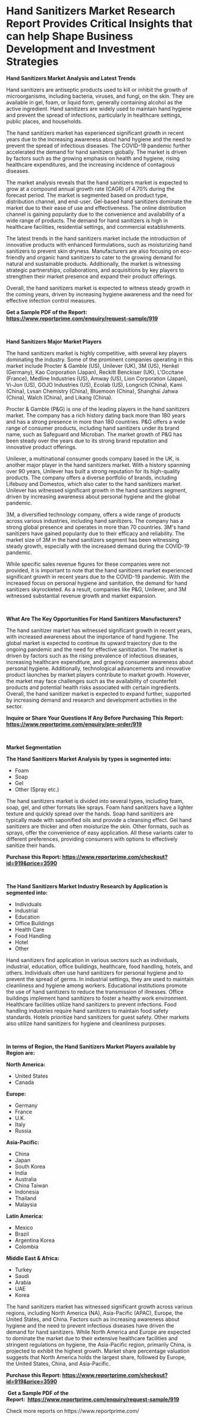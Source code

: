 <p><h1>Hand Sanitizers Market Research Report Provides Critical Insights that can help Shape Business Development and Investment Strategies</h1></p><p><strong>Hand Sanitizers Market Analysis and Latest Trends</strong></p>
<p><p>Hand sanitizers are antiseptic products used to kill or inhibit the growth of microorganisms, including bacteria, viruses, and fungi, on the skin. They are available in gel, foam, or liquid form, generally containing alcohol as the active ingredient. Hand sanitizers are widely used to maintain hand hygiene and prevent the spread of infections, particularly in healthcare settings, public places, and households.</p><p>The hand sanitizers market has experienced significant growth in recent years due to the increasing awareness about hand hygiene and the need to prevent the spread of infectious diseases. The COVID-19 pandemic further accelerated the demand for hand sanitizers globally. The market is driven by factors such as the growing emphasis on health and hygiene, rising healthcare expenditures, and the increasing incidence of contagious diseases.</p><p>The market analysis reveals that the hand sanitizers market is expected to grow at a compound annual growth rate (CAGR) of 4.70% during the forecast period. The market is segmented based on product type, distribution channel, and end-user. Gel-based hand sanitizers dominate the market due to their ease of use and effectiveness. The online distribution channel is gaining popularity due to the convenience and availability of a wide range of products. The demand for hand sanitizers is high in healthcare facilities, residential settings, and commercial establishments.</p><p>The latest trends in the hand sanitizers market include the introduction of innovative products with enhanced formulations, such as moisturizing hand sanitizers to prevent skin dryness. Manufacturers are also focusing on eco-friendly and organic hand sanitizers to cater to the growing demand for natural and sustainable products. Additionally, the market is witnessing strategic partnerships, collaborations, and acquisitions by key players to strengthen their market presence and expand their product offerings.</p><p>Overall, the hand sanitizers market is expected to witness steady growth in the coming years, driven by increasing hygiene awareness and the need for effective infection control measures.</p></p>
<p><strong>Get a Sample PDF of the Report:&nbsp; <a href="https://www.reportprime.com/enquiry/request-sample/919">https://www.reportprime.com/enquiry/request-sample/919</a></strong></p>
<p>&nbsp;</p>
<p><strong>Hand Sanitizers Major Market Players</strong></p>
<p><p>The hand sanitizers market is highly competitive, with several key players dominating the industry. Some of the prominent companies operating in this market include Procter & Gamble (US), Unilever (UK), 3M (US), Henkel (Germany), Kao Corporation (Japan), Reckitt Benckiser (UK), L'Occitane (France), Medline Industries (US), Amway (US), Lion Corporation (Japan), Vi-Jon (US), GOJO Industries (US), Ecolab (US), Longrich (China), Kami (China), Lvsan Chemistry (China), Bluemoon (China), Shanghai Jahwa (China), Walch (China), and Likang (China).</p><p>Procter & Gamble (P&G) is one of the leading players in the hand sanitizers market. The company has a rich history dating back more than 180 years and has a strong presence in more than 180 countries. P&G offers a wide range of consumer products, including hand sanitizers under its brand name, such as Safeguard and Microban. The market growth of P&G has been steady over the years due to its strong brand reputation and innovative product offerings.</p><p>Unilever, a multinational consumer goods company based in the UK, is another major player in the hand sanitizers market. With a history spanning over 90 years, Unilever has built a strong reputation for its high-quality products. The company offers a diverse portfolio of brands, including Lifebuoy and Domestos, which also cater to the hand sanitizers market. Unilever has witnessed significant growth in the hand sanitizers segment, driven by increasing awareness about personal hygiene and the global pandemic.</p><p>3M, a diversified technology company, offers a wide range of products across various industries, including hand sanitizers. The company has a strong global presence and operates in more than 70 countries. 3M's hand sanitizers have gained popularity due to their efficacy and reliability. The market size of 3M in the hand sanitizers segment has been witnessing steady growth, especially with the increased demand during the COVID-19 pandemic.</p><p>While specific sales revenue figures for these companies were not provided, it is important to note that the hand sanitizers market experienced significant growth in recent years due to the COVID-19 pandemic. With the increased focus on personal hygiene and sanitation, the demand for hand sanitizers skyrocketed. As a result, companies like P&G, Unilever, and 3M witnessed substantial revenue growth and market expansion.</p></p>
<p>&nbsp;</p>
<p><strong>What Are The Key Opportunities For Hand Sanitizers Manufacturers?</strong></p>
<p><p>The hand sanitizer market has witnessed significant growth in recent years, with increased awareness about the importance of hand hygiene. The global market is expected to continue its upward trajectory due to the ongoing pandemic and the need for effective sanitization. The market is driven by factors such as the rising prevalence of infectious diseases, increasing healthcare expenditure, and growing consumer awareness about personal hygiene. Additionally, technological advancements and innovative product launches by market players contribute to market growth. However, the market may face challenges such as the availability of counterfeit products and potential health risks associated with certain ingredients. Overall, the hand sanitizer market is expected to expand further, supported by increasing demand and research and development activities in the sector.</p></p>
<p><strong>Inquire or Share Your Questions If Any Before Purchasing This Report: <a href="https://www.reportprime.com/enquiry/pre-order/919">https://www.reportprime.com/enquiry/pre-order/919</a></strong></p>
<p>&nbsp;</p>
<p><strong>Market Segmentation</strong></p>
<p><strong>The Hand Sanitizers Market Analysis by types is segmented into:</strong></p>
<p><ul><li>Foam</li><li>Soap</li><li>Gel</li><li>Other (Spray etc.)</li></ul></p>
<p><p>The hand sanitizers market is divided into several types, including foam, soap, gel, and other formats like sprays. Foam hand sanitizers have a lighter texture and quickly spread over the hands. Soap hand sanitizers are typically made with saponified oils and provide a cleansing effect. Gel hand sanitizers are thicker and often moisturize the skin. Other formats, such as sprays, offer the convenience of easy application. All these variants cater to different preferences, providing consumers with options to effectively sanitize their hands.</p></p>
<p><strong>Purchase this Report:&nbsp;<a href="https://www.reportprime.com/checkout?id=919&price=3590">https://www.reportprime.com/checkout?id=919&price=3590</a></strong></p>
<p>&nbsp;</p>
<p><strong>The Hand Sanitizers Market Industry Research by Application is segmented into:</strong></p>
<p><ul><li>Individuals</li><li>Industrial</li><li>Education</li><li>Office Buildings</li><li>Health Care</li><li>Food Handling</li><li>Hotel</li><li>Other</li></ul></p>
<p><p>Hand sanitizers find application in various sectors such as individuals, industrial, education, office buildings, healthcare, food handling, hotels, and others. Individuals often use hand sanitizers for personal hygiene and to prevent the spread of germs. In industrial settings, they are used to maintain cleanliness and hygiene among workers. Educational institutions promote the use of hand sanitizers to reduce the transmission of illnesses. Office buildings implement hand sanitizers to foster a healthy work environment. Healthcare facilities utilize hand sanitizers to prevent infections. Food handling industries require hand sanitizers to maintain food safety standards. Hotels prioritize hand sanitizers for guest safety. Other markets also utilize hand sanitizers for hygiene and cleanliness purposes.</p></p>
<p>&nbsp;</p>
<p><strong>In terms of Region, the Hand Sanitizers Market Players available by Region are:</strong></p>
<p>
    <p> <strong> North America: </strong>
        <ul>
            <li>United States</li>
            <li>Canada</li>
        </ul>
        </p> 
    <p> <strong> Europe: </strong>
        <ul>
            <li>Germany</li>
            <li>France</li>
            <li>U.K.</li>
            <li>Italy</li>
            <li>Russia</li>
        </ul>
        </p> 
    <p> <strong> Asia-Pacific: </strong>
        <ul>
            <li>China</li>
            <li>Japan</li>
            <li>South Korea</li>
            <li>India</li>
            <li>Australia</li>
            <li>China Taiwan</li>
            <li>Indonesia</li>
            <li>Thailand</li>
            <li>Malaysia</li>
        </ul>
        </p> 
    <p> <strong> Latin America: </strong>
        <ul>
            <li>Mexico</li>
            <li>Brazil</li>
            <li>Argentina Korea</li>
            <li>Colombia</li>
        </ul>
        </p> 
    <p> <strong> Middle East & Africa: </strong>
        <ul>
            <li>Turkey</li>
            <li>Saudi</li>
            <li>Arabia</li>
            <li>UAE</li>
            <li>Korea</li>
        </ul>
    </p>
    </p>
<p><p>The hand sanitizers market has witnessed significant growth across various regions, including North America (NA), Asia-Pacific (APAC), Europe, the United States, and China. Factors such as increasing awareness about hygiene and the need to prevent infectious diseases have driven the demand for hand sanitizers. While North America and Europe are expected to dominate the market due to their extensive healthcare facilities and stringent regulations on hygiene, the Asia-Pacific region, primarily China, is projected to exhibit the highest growth. Market share percentage valuation suggests that North America holds the largest share, followed by Europe, the United States, China, and Asia-Pacific.</p></p>
<p><strong>Purchase this Report: <a href="https://www.reportprime.com/checkout?id=919&price=3590">https://www.reportprime.com/checkout?id=919&price=3590</a></strong></p>
<p>&nbsp;<strong>Get a Sample PDF of the Report:&nbsp;&nbsp;<a href="https://www.reportprime.com/enquiry/request-sample/919">https://www.reportprime.com/enquiry/request-sample/919</a></strong></p>
<p><strong></strong></p>
<p>Check more reports on https://www.reportprime.com/</p>